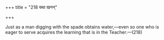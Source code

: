 +++
title = "218 यथा खनन्"

+++

Just as a man digging with the spade obtains water,—even so one who is eager to serve acquires the learning that is in the Teacher.—(218)